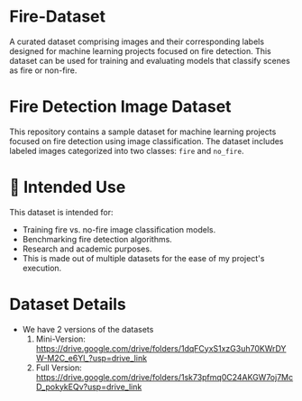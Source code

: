 # Fire-Dataset
A curated dataset comprising images and their corresponding labels designed for machine learning projects focused on fire detection. This dataset can be used for training and evaluating models that classify scenes as fire or non-fire.

# Fire Detection Image Dataset

This repository contains a sample dataset for machine learning projects focused on fire detection using image classification. The dataset includes labeled images categorized into two classes: `fire` and `no_fire`.

# 🧠 Intended Use

This dataset is intended for:

- Training fire vs. no-fire image classification models.
- Benchmarking fire detection algorithms.
- Research and academic purposes.
- This is made out of multiple datasets for the ease of my project's execution.

# Dataset Details

- We have 2 versions of the datasets
  1. Mini-Version:  https://drive.google.com/drive/folders/1dqFCyxS1xzG3uh70KWrDYW-M2C_e6Yl_?usp=drive_link
  2. Full Version: https://drive.google.com/drive/folders/1sk73pfmq0C24AKGW7oj7McD_pokykEQv?usp=drive_link
     
